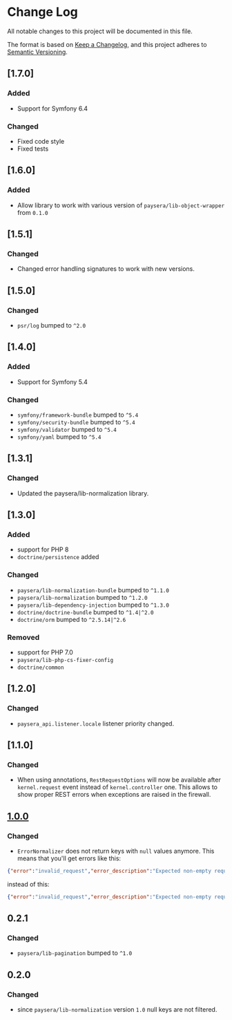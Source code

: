 # Change Log
All notable changes to this project will be documented in this file.

The format is based on [Keep a Changelog](https://keepachangelog.com/en/1.0.0/),
and this project adheres to [Semantic Versioning](https://semver.org/spec/v2.0.0.html).

## [1.7.0]
### Added
- Support for Symfony 6.4

### Changed
- Fixed code style 
- Fixed tests

## [1.6.0]
### Added
- Allow library to work with various version of `paysera/lib-object-wrapper` from `0.1.0`

## [1.5.1]
### Changed
- Changed error handling signatures to work with new versions.

## [1.5.0]
### Changed
- `psr/log` bumped to `^2.0`

## [1.4.0]
### Added
- Support for Symfony 5.4

### Changed
- `symfony/framework-bundle` bumped to `^5.4`
- `symfony/security-bundle` bumped to `^5.4`
- `symfony/validator` bumped to `^5.4`
- `symfony/yaml` bumped to `^5.4`

## [1.3.1]
### Changed
- Updated the paysera/lib-normalization library.

## [1.3.0]
### Added
- support for PHP 8
- `doctrine/persistence` added

### Changed
- `paysera/lib-normalization-bundle` bumped to `^1.1.0`
- `paysera/lib-normalization` bumped to `^1.2.0`
- `paysera/lib-dependency-injection` bumped to `^1.3.0`
- `doctrine/doctrine-bundle` bumped to `^1.4|^2.0`
- `doctrine/orm` bumped to `^2.5.14|^2.6`

### Removed
- support for PHP 7.0
- `paysera/lib-php-cs-fixer-config`
- `doctrine/common`



## [1.2.0]
### Changed
- `paysera_api.listener.locale` listener priority changed.

## [1.1.0]
### Changed
- When using annotations, `RestRequestOptions` will now be available after `kernel.request` event instead of `kernel.controller` one. This allows to show proper REST errors when exceptions are raised in the firewall.

## [1.0.0]
### Changed
- `ErrorNormalizer` does not return keys with `null` values anymore.
This means that you'll get errors like this:

```json
{"error":"invalid_request","error_description":"Expected non-empty request body"}
```

instead of this:

```json
{"error":"invalid_request","error_description":"Expected non-empty request body","error_uri":null,"error_properties":null,"error_data":null,"errors":null}
```

## 0.2.1
### Changed
- `paysera/lib-pagination` bumped to `^1.0`

## 0.2.0
### Changed
- since `paysera/lib-normalization` version `1.0` null keys are not filtered.

[1.0.0]: https://github.com/paysera/lib-api-bundle/compare/v0.2.1...v1.0.0
